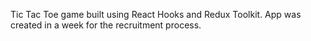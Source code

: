Tic Tac Toe game built using React Hooks and Redux Toolkit. App was created in a week for the recruitment process.
